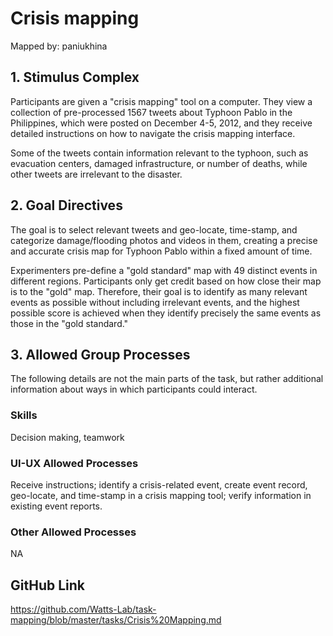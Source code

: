# Crisis mapping

Mapped by: paniukhina 

## 1. Stimulus Complex 
Participants are given a "crisis mapping" tool on a computer. They view a collection of pre-processed 1567 tweets about Typhoon Pablo in the Philippines, which were posted on December 4-5, 2012, and they receive detailed instructions on how to navigate the crisis mapping interface.

Some of the tweets contain information relevant to the typhoon, such as evacuation centers, damaged infrastructure, or number of deaths, while other tweets are irrelevant to the disaster.

## 2. Goal Directives 
The goal is to select relevant tweets and geo-locate, time-stamp, and categorize damage/flooding photos and videos in them, creating a precise and accurate crisis map for Typhoon Pablo within a fixed amount of time.

Experimenters pre-define a "gold standard" map with 49 distinct events in different regions. Participants only get credit based on how close their map is to the "gold" map. Therefore, their goal is to identify as many relevant events as possible without including irrelevant events, and the highest possible score is achieved when they identify precisely the same events as those in the "gold standard."

## 3. Allowed Group Processes 
The following details are not the main parts of the task, but rather additional information about ways in which participants could interact.

### Skills 
Decision making, teamwork

### UI-UX Allowed Processes
Receive instructions; identify a crisis-related event, create event record, geo-locate, and time-stamp in a crisis mapping tool; verify information in existing event reports.

### Other Allowed Processes
NA

## GitHub Link 
https://github.com/Watts-Lab/task-mapping/blob/master/tasks/Crisis%20Mapping.md
